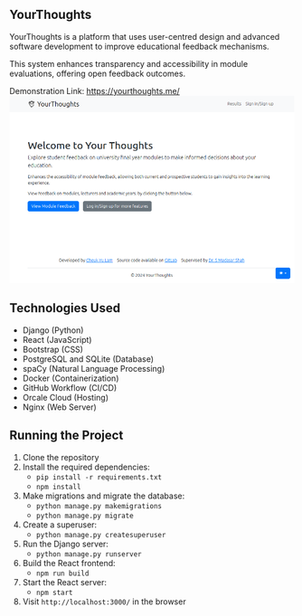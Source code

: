 YourThoughts
----------------
YourThoughts is a platform that uses user-centred design and advanced software development to
improve educational feedback mechanisms. 

This system enhances transparency and accessibility in
module evaluations, offering open feedback outcomes.

Demonstration Link: https://yourthoughts.me/
![homepage.png](homepage.png)

Technologies Used
----------------
- Django (Python)
- React (JavaScript)
- Bootstrap (CSS)
- PostgreSQL and SQLite (Database)
- spaCy (Natural Language Processing)
- Docker (Containerization)
- GitHub Workflow (CI/CD)
- Orcale Cloud (Hosting)
- Nginx (Web Server)

Running the Project
----------------
1. Clone the repository
2. Install the required dependencies:
    - `pip install -r requirements.txt`
    - `npm install`
3. Make migrations and migrate the database:
    - `python manage.py makemigrations`
    - `python manage.py migrate`
4. Create a superuser:
    - `python manage.py createsuperuser`
5. Run the Django server: 
    - `python manage.py runserver`
6. Build the React frontend:
    - `npm run build`
7. Start the React server:
    - `npm start`
8. Visit `http://localhost:3000/` in the browser